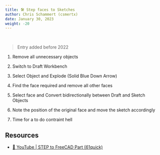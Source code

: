 ```yaml
---
title: 🛠️ Step faces to Sketches
author: Chris Schammert (csmertx)
date: January 30, 2023
weight: -20
---
```


<br />

> Entry added before 2022

1. Remove all unnecessary objects

2. Switch to Draft Workbench

3. Select Object and Explode (Solid Blue Down Arrow)

4. Find the face required and remove all other faces

5. Select face and Convert bidirectionally between Draft and Sketch Objects

6. Note the position of the original face and move the sketch accordingly

7. Time for a to do contraint hell

## Resources

- [🔗 YouTube | STEP to FreeCAD Part (61quick)](https://www.youtube.com/watch?v=7xupVksPadA)
